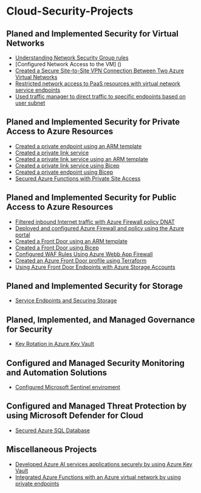 # Cloud-Security-Projects

<h2>Planed and Implemented Security for Virtual Networks</h2>

- [Understanding Network Security Group rules]()
- [Configured Network Access to the VM] ()
- [Created a Secure Site-to-Site VPN Connection Between Two Azure Virtual Networks]()
- [Restricted network access to PaaS resources with virtual network service endpoints]()
- [Used traffic manager to direct traffic to specific endpoints based on user subnet]()

<h2>Planed and Implemented Security for Private Access to Azure Resources</h2>

- [Created a private endpoint using an ARM template]()
- [Created a private link service]()
- [Created a private link service using an ARM template]()
- [Created a private link service  using Bicep]()
- [Created a private endpoint using Bicep]()
- [Secured Azure Functions with Private Site Access]()

<h2>Planed and Implemented Security for Public Access to Azure Resources</h2>

- [Filtered inbound Internet traffic with Azure Firewall policy DNAT]()
- [Deployed and configured Azure Firewall and policy using the Azure portal]()
- [Created a Front Door using an ARM template]()
- [Created a Front Door using Bicep]()
- [Configured WAF Rules Using Azure Webb App Firewall]()
- [Created an Azure Front Door profile using Terraform]()
- [Using Azure Front Door Endpoints with Azure Storage Accounts]()

<h2>Planed and Implemented Security for Storage</h2>

- [Service Endpoints and Securing Storage]()

<h2>Planed, Implemented, and Managed Governance for Security</h2>

- [Key Rotation in Azure Key Vault]()

<h2>Configured and Managed Security Monitoring and Automation Solutions</h2>

- [Configured Microsoft Sentinel enviroment]()

<h2>Configured and Managed Threat Protection by using Microsoft Defender for Cloud</h2>

- [Secured Azure SQL Database]()

<h2>Miscellaneous Projects</h2>

- [Developed Azure AI services applications securely by using Azure Key Vault]()
- [Integrated Azure Functions with an Azure virtual network by using private endpoints]()
